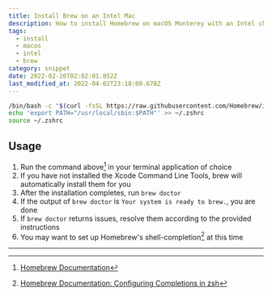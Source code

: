 ```yaml
---
title: Install Brew on an Intel Mac
description: How to install Homebrew on macOS Monterey with an Intel chip.
tags:
  - install
  - macos
  - intel
  - brew
category: snippet
date: 2022-02-26T02:02:01.852Z
last_modified_at: 2022-04-02T23:18:00.678Z
---
```


```sh
/bin/bash -c "$(curl -fsSL https://raw.githubusercontent.com/Homebrew/install/HEAD/install.sh)"
echo 'export PATH="/usr/local/sbin:$PATH"' >> ~/.zshrc
source ~/.zshrc
```

## Usage

1. Run the command above[^1] in your terminal application of choice
2. If you have not installed the Xcode Command Line Tools, brew will automatically install them for you
3. After the installation completes, run `brew doctor`
4. If the output of `brew doctor` is `Your system is ready to brew.`, you are done
5. If `brew doctor` returns issues, resolve them according to the provided instructions
6. You may want to set up Homebrew's shell-completion[^2] at this time

---

[^1]: [Homebrew Documentation](https://docs.brew.sh)
[^2]: [Homebrew Documentation: Configuring Completions in zsh](https://docs.brew.sh/Shell-Completion#configuring-completions-in-zsh)
